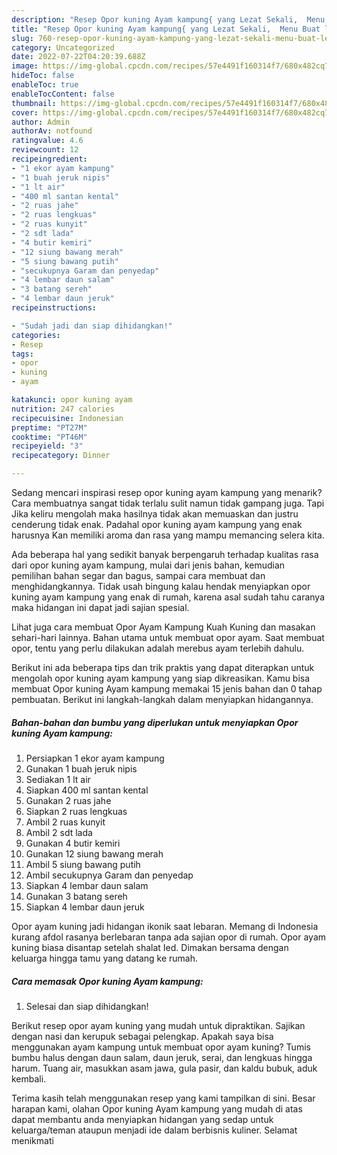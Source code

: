 ```yaml
---
description: "Resep Opor kuning Ayam kampung{ yang Lezat Sekali,  Menu Buat lebaran"
title: "Resep Opor kuning Ayam kampung{ yang Lezat Sekali,  Menu Buat lebaran"
slug: 760-resep-opor-kuning-ayam-kampung-yang-lezat-sekali-menu-buat-lebaran
category: Uncategorized
date: 2022-07-22T04:20:39.688Z
image: https://img-global.cpcdn.com/recipes/57e4491f160314f7/680x482cq70/opor-kuning-ayam-kampung-foto-resep-utama.jpg
hideToc: false
enableToc: true
enableTocContent: false
thumbnail: https://img-global.cpcdn.com/recipes/57e4491f160314f7/680x482cq70/opor-kuning-ayam-kampung-foto-resep-utama.jpg
cover: https://img-global.cpcdn.com/recipes/57e4491f160314f7/680x482cq70/opor-kuning-ayam-kampung-foto-resep-utama.jpg
author: Admin
authorAv: notfound
ratingvalue: 4.6
reviewcount: 12
recipeingredient:
- "1 ekor ayam kampung"
- "1 buah jeruk nipis"
- "1 lt air"
- "400 ml santan kental"
- "2 ruas jahe"
- "2 ruas lengkuas"
- "2 ruas kunyit"
- "2 sdt lada"
- "4 butir kemiri"
- "12 siung bawang merah"
- "5 siung bawang putih"
- "secukupnya Garam dan penyedap"
- "4 lembar daun salam"
- "3 batang sereh"
- "4 lembar daun jeruk"
recipeinstructions:

- "Sudah jadi dan siap dihidangkan!"
categories:
- Resep
tags:
- opor
- kuning
- ayam

katakunci: opor kuning ayam 
nutrition: 247 calories
recipecuisine: Indonesian
preptime: "PT27M"
cooktime: "PT46M"
recipeyield: "3"
recipecategory: Dinner

---
```



Sedang mencari inspirasi resep opor kuning ayam kampung yang menarik? Cara membuatnya sangat tidak terlalu sulit namun tidak gampang juga. Tapi Jika keliru mengolah maka hasilnya tidak akan memuaskan dan justru cenderung tidak enak. Padahal opor kuning ayam kampung yang enak harusnya Kan memiliki aroma dan rasa yang mampu memancing selera kita.


Ada beberapa hal yang sedikit banyak berpengaruh terhadap kualitas rasa dari opor kuning ayam kampung, mulai dari jenis bahan, kemudian pemilihan bahan segar dan bagus, sampai cara membuat dan menghidangkannya. Tidak usah bingung kalau hendak menyiapkan opor kuning ayam kampung yang enak di rumah, karena asal sudah tahu caranya maka hidangan ini dapat jadi sajian spesial.

Lihat juga cara membuat Opor Ayam Kampung Kuah Kuning dan masakan sehari-hari lainnya. Bahan utama untuk membuat opor ayam. Saat membuat opor, tentu yang perlu dilakukan adalah merebus ayam terlebih dahulu.


Berikut ini ada beberapa tips dan trik praktis yang dapat diterapkan untuk mengolah opor kuning ayam kampung yang siap dikreasikan. Kamu bisa membuat Opor kuning Ayam kampung memakai 15 jenis bahan dan 0 tahap pembuatan. Berikut ini langkah-langkah dalam menyiapkan hidangannya.

<!--inarticleads1-->

##### Bahan-bahan dan bumbu yang diperlukan untuk menyiapkan Opor kuning Ayam kampung:

1. Persiapkan 1 ekor ayam kampung
1. Gunakan 1 buah jeruk nipis
1. Sediakan 1 lt air
1. Siapkan 400 ml santan kental
1. Gunakan 2 ruas jahe
1. Siapkan 2 ruas lengkuas
1. Ambil 2 ruas kunyit
1. Ambil 2 sdt lada
1. Gunakan 4 butir kemiri
1. Gunakan 12 siung bawang merah
1. Ambil 5 siung bawang putih
1. Ambil secukupnya Garam dan penyedap
1. Siapkan 4 lembar daun salam
1. Gunakan 3 batang sereh
1. Siapkan 4 lembar daun jeruk


Opor ayam kuning jadi hidangan ikonik saat lebaran. Memang di Indonesia kurang afdol rasanya berlebaran tanpa ada sajian opor di rumah. Opor ayam kuning biasa disantap setelah shalat Ied. Dimakan bersama dengan keluarga hingga tamu yang datang ke rumah. 

<!--inarticleads2-->

##### Cara memasak Opor kuning Ayam kampung:


1. Selesai dan siap dihidangkan!

Berikut resep opor ayam kuning yang mudah untuk dipraktikan. Sajikan dengan nasi dan kerupuk sebagai pelengkap. Apakah saya bisa menggunakan ayam kampung untuk membuat opor ayam kuning? Tumis bumbu halus dengan daun salam, daun jeruk, serai, dan lengkuas hingga harum. Tuang air, masukkan asam jawa, gula pasir, dan kaldu bubuk, aduk kembali. 

Terima kasih telah menggunakan resep yang kami tampilkan di sini. Besar harapan kami, olahan Opor kuning Ayam kampung yang mudah di atas dapat membantu anda menyiapkan hidangan yang sedap untuk keluarga/teman ataupun menjadi ide dalam berbisnis kuliner. Selamat menikmati
